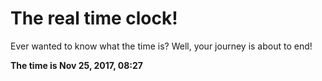 # The real time clock!

Ever wanted to know what the time is? Well, your journey is about to end!

**The time is Nov 25, 2017, 08:27**